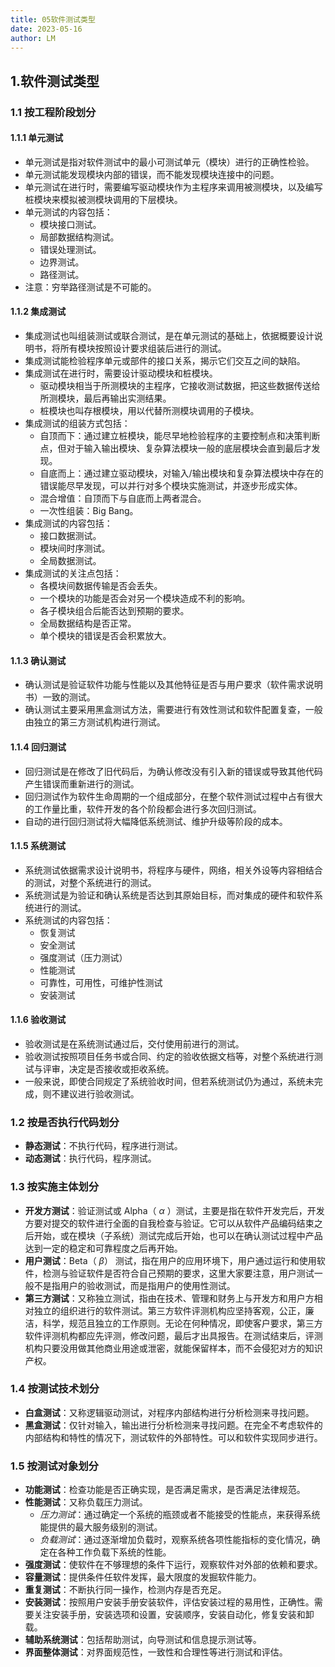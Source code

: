 ```yaml
---
title: 05软件测试类型
date: 2023-05-16
author: LM
---
```


## 1.软件测试类型

### 1.1 按工程阶段划分

#### 1.1.1 单元测试

- 单元测试是指对软件测试中的最小可测试单元（模块）进行的正确性检验。
- 单元测试能发现模块内部的错误，而不能发现模块连接中的问题。
- 单元测试在进行时，需要编写驱动模块作为主程序来调用被测模块，以及编写桩模块来模拟被测模块调用的下层模块。
- 单元测试的内容包括：
  - 模块接口测试。
  - 局部数据结构测试。
  - 错误处理测试。
  - 边界测试。
  - 路径测试。
- 注意：穷举路径测试是不可能的。

#### 1.1.2 集成测试

- 集成测试也叫组装测试或联合测试，是在单元测试的基础上，依据概要设计说明书，将所有模块按照设计要求组装后进行的测试。
- 集成测试能检验程序单元或部件的接口关系，揭示它们交互之间的缺陷。
- 集成测试在进行时，需要设计驱动模块和桩模块。
  - 驱动模块相当于所测模块的主程序，它接收测试数据，把这些数据传送给所测模块，最后再输出实测结果。
  - 桩模块也叫存根模块，用以代替所测模块调用的子模块。
- 集成测试的组装方式包括：
  - 自顶而下：通过建立桩模块，能尽早地检验程序的主要控制点和决策判断点，但对于输入输出模块、复杂算法模块一般的底层模块会直到最后才发现。
  - 自底而上：通过建立驱动模块，对输入/输出模块和复杂算法模块中存在的错误能尽早发现，可以并行对多个模块实施测试，并逐步形成实体。
  - 混合增值：自顶而下与自底而上两者混合。
  - 一次性组装：Big Bang。
- 集成测试的内容包括：
  - 接口数据测试。
  - 模块间时序测试。
  - 全局数据测试。
- 集成测试的关注点包括：
  - 各模块间数据传输是否会丢失。
  - 一个模块的功能是否会对另一个模块造成不利的影响。
  - 各子模块组合后能否达到预期的要求。
  - 全局数据结构是否正常。
  - 单个模块的错误是否会积累放大。

#### 1.1.3 确认测试

- 确认测试是验证软件功能与性能以及其他特征是否与用户要求（软件需求说明书）一致的测试。
- 确认测试主要采用黑盒测试方法，需要进行有效性测试和软件配置复查，一般由独立的第三方测试机构进行测试。

#### 1.1.4 回归测试

- 回归测试是在修改了旧代码后，为确认修改没有引入新的错误或导致其他代码产生错误而重新进行的测试。
- 回归测试作为软件生命周期的一个组成部分，在整个软件测试过程中占有很大的工作量比重，软件开发的各个阶段都会进行多次回归测试。
- 自动的进行回归测试将大幅降低系统测试、维护升级等阶段的成本。

#### 1.1.5 系统测试

- 系统测试依据需求设计说明书，将程序与硬件，网络，相关外设等内容相结合的测试，对整个系统进行的测试。
- 系统测试是为验证和确认系统是否达到其原始目标，而对集成的硬件和软件系统进行的测试。
- 系统测试的内容包括：
  - 恢复测试
  - 安全测试
  - 强度测试（压力测试）
  - 性能测试
  - 可靠性，可用性，可维护性测试
  - 安装测试

#### 1.1.6 验收测试

- 验收测试是在系统测试通过后，交付使用前进行的测试。
- 验收测试按照项目任务书或合同、约定的验收依据文档等，对整个系统进行测试与评审，决定是否接收或拒收系统。
- 一般来说，即使合同规定了系统验收时间，但若系统测试仍为通过，系统未完成，则不建议进行验收测试。

### 1.2 按是否执行代码划分

- **静态测试**：不执行代码，程序进行测试。
- **动态测试**：执行代码，程序测试。

### 1.3 按实施主体划分

- **开发方测试**：验证测试或 Alpha（ $\alpha$ ）测试，主要是指在软件开发完后，开发方要对提交的软件进行全面的自我检查与验证。它可以从软件产品编码结束之后开始，或在模块（子系统）测试完成后开始，也可以在确认测试过程中产品达到一定的稳定和可靠程度之后再开始。
- **用户测试**：Beta（ $\beta$） 测试，指在用户的应用环境下，用户通过运行和使用软件，检测与验证软件是否符合自己预期的要求，这里大家要注意，用户测试一般不是指用户的验收测试，而是指用户的使用性测试。
- **第三方测试**：又称独立测试，指由在技术、管理和财务上与开发方和用户方相对独立的组织进行的软件测试。第三方软件评测机构应坚持客观，公正，廉洁，科学，规范且独立的工作原则。无论在何种情况，即使客户要求，第三方软件评测机构都应先评测，修改问题，最后才出具报告。在测试结束后，评测机构只要没用做其他商业用途或泄密，就能保留样本，而不会侵犯对方的知识产权。

### 1.4 按测试技术划分

- **白盒测试**：又称逻辑驱动测试，对程序内部结构进行分析检测来寻找问题。
- **黑盒测试**：仅针对输入，输出进行分析检测来寻找问题。在完全不考虑软件的内部结构和特性的情况下，测试软件的外部特性。可以和软件实现同步进行。

### 1.5 按测试对象划分

- **功能测试**：检查功能是否正确实现，是否满足需求，是否满足法律规范。
- **性能测试**：又称负载压力测试。
  - *压力测试*：通过确定一个系统的瓶颈或者不能接受的性能点，来获得系统能提供的最大服务级别的测试。
  - *负载测试*：通过逐渐增加负载时，观察系统各项性能指标的变化情况，确定在各种工作负载下系统的性能。
- **强度测试**：使软件在不够理想的条件下运行，观察软件对外部的依赖和要求。
- **容量测试**：提供条件任软件发挥，最大限度的发掘软件能力。
- **重复测试**：不断执行同一操作，检测内存是否充足。
- **安装测试**：按照用户安装手册安装软件，评估安装过程的易用性，正确性。需要关注安装手册，安装选项和设置，安装顺序，安装自动化，修复安装和卸载。
- **辅助系统测试**：包括帮助测试，向导测试和信息提示测试等。
- **界面整体测试**：对界面规范性，一致性和合理性等进行测试和评估。
